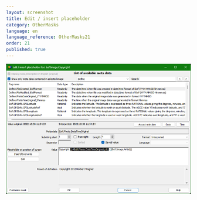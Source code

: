 ```yaml
---
layout: screenshot
title: Edit / insert placeholder
category: OtherMasks
language: en
language_reference: OtherMasks21
order: 21
published: true
---
```

<img src="https://raw.githubusercontent.com/QuickImageComment/QuickImageComment/main/UserManual/images/English-prg/FormPlaceholder.png">

